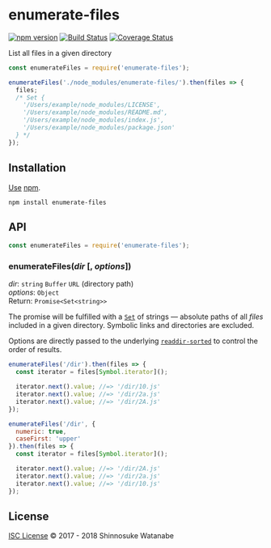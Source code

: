 # enumerate-files

[![npm version](https://img.shields.io/npm/v/enumerate-files.svg)](https://www.npmjs.com/package/enumerate-files)
[![Build Status](https://travis-ci.org/shinnn/enumerate-files.svg?branch=master)](https://travis-ci.org/shinnn/enumerate-files)
[![Coverage Status](https://img.shields.io/coveralls/shinnn/enumerate-files.svg)](https://coveralls.io/github/shinnn/enumerate-files?branch=master)

List all files in a given directory

```javascript
const enumerateFiles = require('enumerate-files');

enumerateFiles('./node_modules/enumerate-files/').then(files => {
  files;
  /* Set {
    '/Users/example/node_modules/LICENSE',
    '/Users/example/node_modules/README.md',
    '/Users/example/node_modules/index.js',
    '/Users/example/node_modules/package.json'
  } */
});
```

## Installation

[Use](https://docs.npmjs.com/cli/install) [npm](https://docs.npmjs.com/getting-started/what-is-npm).

```
npm install enumerate-files
```

## API

```javascript
const enumerateFiles = require('enumerate-files');
```

### enumerateFiles(*dir* [, *options*])

*dir*: `string` `Buffer` `URL` (directory path)  
*options*: `Object`  
Return: `Promise<Set<string>>`

The promise will be fulfilled with a [`Set`](https://developer.mozilla.org/docs/Web/JavaScript/Reference/Global_Objects/Set) of strings — absolute paths of all *files* included in a given directory. Symbolic links and directories are excluded.

Options are directly passed to the underlying [`readdir-sorted`](https://github.com/shinnn/readdir-sorted#readdirsortedpath--options) to control the order of results.

```javascript
enumerateFiles('/dir').then(files => {
  const iterator = files[Symbol.iterator]();

  iterator.next().value; //=> '/dir/10.js'
  iterator.next().value; //=> '/dir/2a.js'
  iterator.next().value; //=> '/dir/2A.js'
});

enumerateFiles('/dir', {
  numeric: true,
  caseFirst: 'upper'
}).then(files => {
  const iterator = files[Symbol.iterator]();

  iterator.next().value; //=> '/dir/2A.js'
  iterator.next().value; //=> '/dir/2a.js'
  iterator.next().value; //=> '/dir/10.js'
});
```

## License

[ISC License](./LICENSE) © 2017 - 2018 Shinnosuke Watanabe
